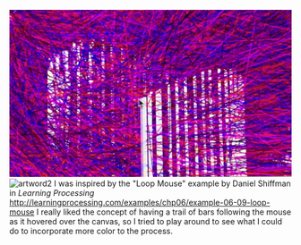 ![artwork](motion.jpeg)
![artword2](static)
I was inspired by the "Loop Mouse" example by Daniel Shiffman in *Learning Processing* http://learningprocessing.com/examples/chp06/example-06-09-loop-mouse
I really liked the concept of having a trail of bars following the mouse as it hovered over the canvas, so I tried to play around to see what I could do to incorporate more color to the process. 
